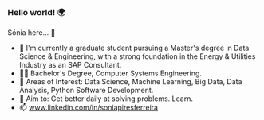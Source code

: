 ### Hello world! 🌍
Sónia here... 👋 

- 🔭 I'm currently a graduate student pursuing a Master's degree in Data Science & Engineering, with a strong foundation in the Energy & Utilities Industry as an SAP Consultant.
- 👩‍🎓 Bachelor's Degree, Computer Systems Engineering.
- 👀 Areas of Interest: Data Science, Machine Learning, Big Data, Data Analysis, Python Software Development.
- 💪 Aim to: Get better daily at solving problems. Learn.
- 📫 www.linkedin.com/in/soniapiresferreira



<!--
**soniaferreira-pires/soniaferreira-pires** is a ✨ _special_ ✨ repository because its `README.md` (this file) appears on your GitHub profile.

Here are some ideas to get you started:

- 🔭 I’m currently working on ...
- 🌱 I’m currently learning ...
- 👯 I’m looking to collaborate on ...
- 🤔 I’m looking for help with ...
- 💬 Ask me about ...
- 📫 How to reach me: ...
- 😄 Pronouns: ...
- ⚡ Fun fact: ...
-->
